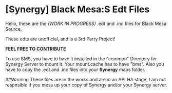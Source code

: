 [Synergy] Black Mesa:S Edt Files
===========
Hello, these are the *(WORK IN PROGRESS)* .edt and .inc files for Black Mesa Source.

These edts are unofficial, and is a 3rd Party Project!

**FEEL FREE TO CONTRIBUTE**

To use BMS, you have to have it installed in the "common" Directory for Synergy Server to mount it. Your mount.cache has to have "bms". Also you have to copy the .edt and .inc files into your **Synergy** maps folder.  

##Warning 
These files are in the works and are in an APLHA stage, I am not respnsible if you mess up your copy of Synergy and/or your Synergy server.
